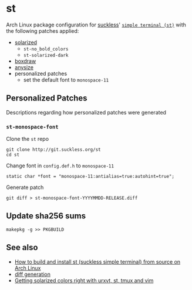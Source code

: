 # st

Arch Linux package configuration for [suckless](https://st.suckless.org)' [`simple terminal (st)`](https://st.suckless.org/) with the following patches applied:

- [solarized](https://st.suckless.org/patches/solarized/)
  - `st-no_bold_colors`
  - `st-solarized-dark`
- [boxdraw](https://st.suckless.org/patches/boxdraw/)
- [anysize](https://st.suckless.org/patches/anysize/)
- personalized patches
  - set the default font to `monospace-11`

## Personalized Patches

Descriptions regarding how personalized patches were generated

### `st-monospace-font`

Clone the `st` repo

    git clone http://git.suckless.org/st
    cd st

Change font in `config.def.h` to `monospace-11`

    static char *font = "monospace-11:antialias=true:autohint=true";

Generate patch

    git diff > st-monospace-font-YYYYMMDD-RELEASE.diff

## Update sha256 sums

    makepkg -g >> PKGBUILD

## See also

- [How to build and install st (suckless simple terminal) from source on Arch Linux](https://brianbuccola.com/how-to-build-and-install-st-suckless-simple-terminal-from-source-on-arch-linux/)
- [diff generation](https://suckless.org/hacking/)
- [Getting solarized colors right with urxvt, st, tmux and vim](https://bbs.archlinux.org/viewtopic.php?id=164108)
